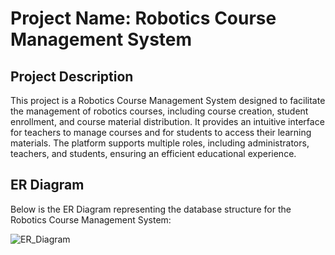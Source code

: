# Project Name: Robotics Course Management System

## Project Description

This project is a Robotics Course Management System designed to facilitate the management of robotics courses, including course creation, student enrollment, and course material distribution. It provides an intuitive interface for teachers to manage courses and for students to access their learning materials. The platform supports multiple roles, including administrators, teachers, and students, ensuring an efficient educational experience.

## ER Diagram

Below is the ER Diagram representing the database structure for the Robotics Course Management System:

![ER_Diagram](https://github.com/mariajosefi2209/activity7/assets/83785971/6d4dcfa8-c4d3-4687-8f7f-9ac73c4e1217)

